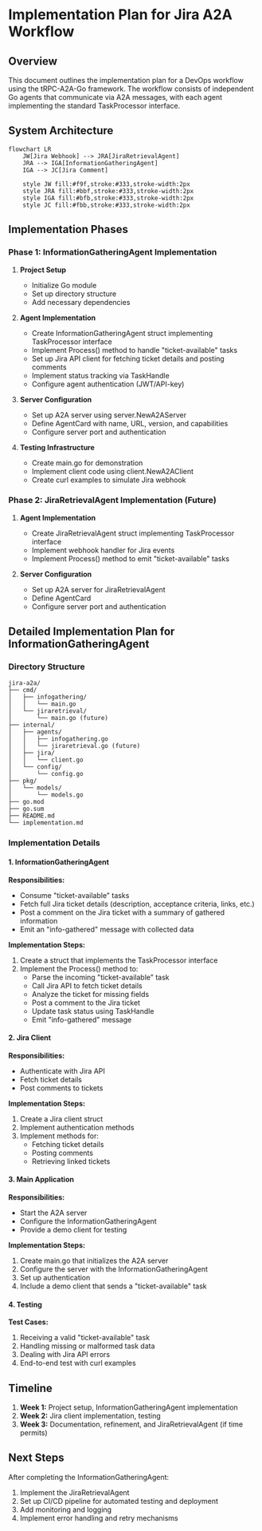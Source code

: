 # Implementation Plan for Jira A2A Workflow

## Overview
This document outlines the implementation plan for a DevOps workflow using the tRPC-A2A-Go framework. The workflow consists of independent Go agents that communicate via A2A messages, with each agent implementing the standard TaskProcessor interface.

## System Architecture

```mermaid
flowchart LR
    JW[Jira Webhook] --> JRA[JiraRetrievalAgent]
    JRA --> IGA[InformationGatheringAgent]
    IGA --> JC[Jira Comment]
    
    style JW fill:#f9f,stroke:#333,stroke-width:2px
    style JRA fill:#bbf,stroke:#333,stroke-width:2px
    style IGA fill:#bfb,stroke:#333,stroke-width:2px
    style JC fill:#fbb,stroke:#333,stroke-width:2px
```

## Implementation Phases

### Phase 1: InformationGatheringAgent Implementation

1. **Project Setup**
   - Initialize Go module
   - Set up directory structure
   - Add necessary dependencies

2. **Agent Implementation**
   - Create InformationGatheringAgent struct implementing TaskProcessor interface
   - Implement Process() method to handle "ticket-available" tasks
   - Set up Jira API client for fetching ticket details and posting comments
   - Implement status tracking via TaskHandle
   - Configure agent authentication (JWT/API-key)

3. **Server Configuration**
   - Set up A2A server using server.NewA2AServer
   - Define AgentCard with name, URL, version, and capabilities
   - Configure server port and authentication

4. **Testing Infrastructure**
   - Create main.go for demonstration
   - Implement client code using client.NewA2AClient
   - Create curl examples to simulate Jira webhook

### Phase 2: JiraRetrievalAgent Implementation (Future)

1. **Agent Implementation**
   - Create JiraRetrievalAgent struct implementing TaskProcessor interface
   - Implement webhook handler for Jira events
   - Implement Process() method to emit "ticket-available" tasks

2. **Server Configuration**
   - Set up A2A server for JiraRetrievalAgent
   - Define AgentCard
   - Configure server port and authentication

## Detailed Implementation Plan for InformationGatheringAgent

### Directory Structure
```
jira-a2a/
├── cmd/
│   ├── infogathering/
│   │   └── main.go
│   └── jiraretrieval/
│       └── main.go (future)
├── internal/
│   ├── agents/
│   │   ├── infogathering.go
│   │   └── jiraretrieval.go (future)
│   ├── jira/
│   │   └── client.go
│   └── config/
│       └── config.go
├── pkg/
│   └── models/
│       └── models.go
├── go.mod
├── go.sum
├── README.md
└── implementation.md
```

### Implementation Details

#### 1. InformationGatheringAgent

**Responsibilities:**
- Consume "ticket-available" tasks
- Fetch full Jira ticket details (description, acceptance criteria, links, etc.)
- Post a comment on the Jira ticket with a summary of gathered information
- Emit an "info-gathered" message with collected data

**Implementation Steps:**
1. Create a struct that implements the TaskProcessor interface
2. Implement the Process() method to:
   - Parse the incoming "ticket-available" task
   - Call Jira API to fetch ticket details
   - Analyze the ticket for missing fields
   - Post a comment to the Jira ticket
   - Update task status using TaskHandle
   - Emit "info-gathered" message

#### 2. Jira Client

**Responsibilities:**
- Authenticate with Jira API
- Fetch ticket details
- Post comments to tickets

**Implementation Steps:**
1. Create a Jira client struct
2. Implement authentication methods
3. Implement methods for:
   - Fetching ticket details
   - Posting comments
   - Retrieving linked tickets

#### 3. Main Application

**Responsibilities:**
- Start the A2A server
- Configure the InformationGatheringAgent
- Provide a demo client for testing

**Implementation Steps:**
1. Create main.go that initializes the A2A server
2. Configure the server with the InformationGatheringAgent
3. Set up authentication
4. Include a demo client that sends a "ticket-available" task

#### 4. Testing

**Test Cases:**
1. Receiving a valid "ticket-available" task
2. Handling missing or malformed task data
3. Dealing with Jira API errors
4. End-to-end test with curl examples

## Timeline

1. **Week 1:** Project setup, InformationGatheringAgent implementation
2. **Week 2:** Jira client implementation, testing
3. **Week 3:** Documentation, refinement, and JiraRetrievalAgent (if time permits)

## Next Steps

After completing the InformationGatheringAgent:
1. Implement the JiraRetrievalAgent
2. Set up CI/CD pipeline for automated testing and deployment
3. Add monitoring and logging
4. Implement error handling and retry mechanisms
